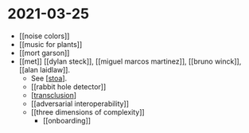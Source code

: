 # 2021-03-25

- [[noise colors]]
- [[music for plants]]
- [[mort garson]]
- [[met]] [[dylan steck]], [[miguel marcos martinez]], [[bruno winck]], [[alan laidlaw]].
  - See [[stoa]].
  - [[rabbit hole detector]]
  - [[transclusion]]
  - [[adversarial interoperability]]
  - [[three dimensions of complexity]]
    - [[onboarding]]

[//begin]: # "Autogenerated link references for markdown compatibility"
[stoa]: ../stoa "Stoa"
[transclusion]: ../transclusion "Transclusion"
[//end]: # "Autogenerated link references"